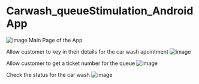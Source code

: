 # Carwash_queueStimulation_AndroidApp



![image](https://user-images.githubusercontent.com/112812782/190960640-69b4b1df-2def-4c4b-868c-102d94138341.png)
Main Page of the App


Allow customer to key in their details for the car wash apointment
![image](https://user-images.githubusercontent.com/112812782/190960861-7fe0a1ed-8eb7-446c-819e-04e616196f5e.png)



Allow customer to get a ticket number for the queue
![image](https://user-images.githubusercontent.com/112812782/190960947-4a3ddf46-fdde-4887-9d79-2672b3e34b76.png)



Check the status for the car wash
![image](https://user-images.githubusercontent.com/112812782/190961061-96ac3a8b-fc2e-4743-9c6d-7767a4e00c79.png)
